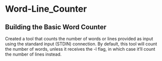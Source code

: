 # Word-Line_Counter
## Building the Basic Word Counter
Created a tool that counts the number of words or lines provided as input
using the standard input (STDIN) connection. By default, this tool will count
the number of words, unless it receives the -l flag, in which case it’ll count the
number of lines instead.
